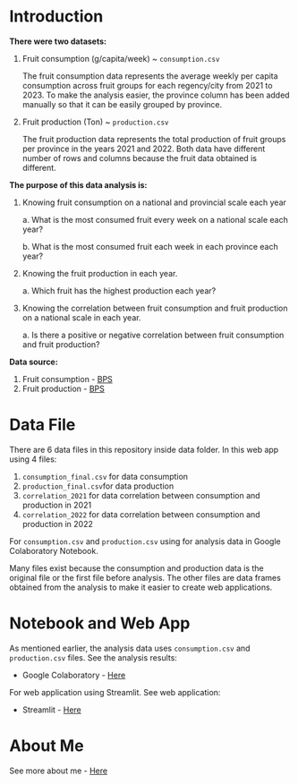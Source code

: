 # Introduction

**There were two datasets:**

1. Fruit consumption (g/capita/week) ~  `consumption.csv`

    The fruit consumption data represents the average weekly per capita consumption across fruit groups for each 
    regency/city from 2021 to 2023. To make the analysis easier, the province column has been added manually so that it can be easily grouped by province.

2. Fruit production (Ton) ~ `production.csv`

   The fruit production data represents the total production of fruit groups per province in the years 2021 and 2022.
   Both data have different number of rows and columns because the fruit data obtained is different.

**The purpose of this data analysis is:**
1. Knowing fruit consumption on a national and provincial scale each year

    a. What is the most consumed fruit every week on a national scale each year?

    b. What is the most consumed fruit each week in each province each year?

2. Knowing the fruit production in each year.

    a. Which fruit has the highest production each year?

3. Knowing the correlation between fruit consumption and fruit production on a national scale in each year.

    a. Is there a positive or negative correlation between fruit consumption and fruit production?

    
**Data source:**
1. Fruit consumption - [BPS](https://www.bps.go.id/en/statistics-table/2/MjEwMiMy/rata-rata-konsumsi-perkapita-seminggu-menurut-kelompok-buah-buahan-per-kabupaten-kota--satuan-komoditas-.html)
2. Fruit production - [BPS](https://www.bps.go.id/en/statistics-table/2/NjIjMg==/produksi-tanaman-buah-buahan.html)

# Data File
There are 6 data files in this repository inside data folder. In this web app using 4 files:
1. `consumption_final.csv` for data consumption
2. `production_final.csv`for data production
3. `correlation_2021` for data correlation between consumption and production in 2021
4. `correlation_2022` for data correlation between consumption and production in 2022

For `consumption.csv` and `production.csv` using for analysis data in Google Colaboratory Notebook. 

Many files exist because the consumption and production data is the original file or the first file before analysis. 
The other files are data frames obtained from the analysis to make it easier to create web applications.

# Notebook and Web App
As mentioned earlier, the analysis data uses `consumption.csv` and `production.csv` files. See the analysis results:
- Google Colaboratory - [Here](https://colab.research.google.com/drive/1T3OVzKDZjnlarKUFsT90mb5b3e7F1SQ7?usp=sharing)

For web application using Streamlit. See web application:
- Streamlit - [Here](https://dasboardalif.streamlit.app)

# About Me
See more about me - [Here](https://alifcoding.cyclic.app/)
